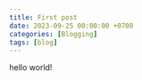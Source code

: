 ```yaml
---
title: First post
date: 2023-09-25 00:00:00 +0700
categories: [Blogging]
tags: [blog]
---
```


hello world!
